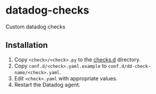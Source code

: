 # datadog-checks
Custom datadog checks

## Installation

1. Copy `<check>/<check>.py` to the [checks.d](http://docs.datadoghq.com/guides/agent_checks/#directory) directory.
2. Copy `conf.d/<check>.yaml.example` to `conf.d/dd-check-name/<check>.yaml`.
3. Edit `<check>.yaml` with appropriate values.
4. Restart the Datadog agent.
